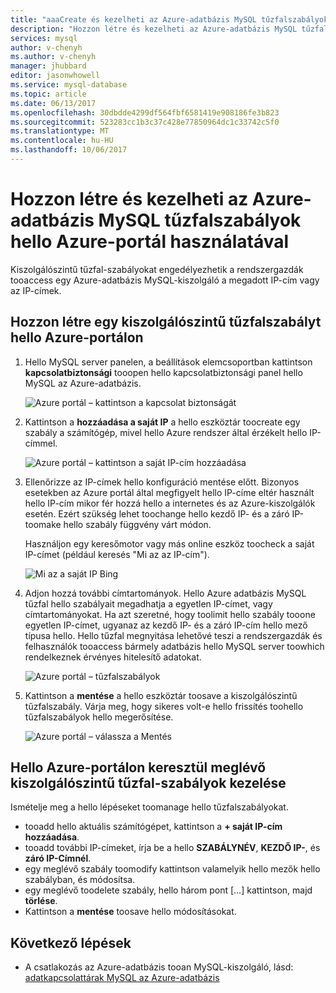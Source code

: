 ```yaml
---
title: "aaaCreate és kezelheti az Azure-adatbázis MySQL tűzfalszabályok hello Azure-portál használatával |} Microsoft Docs"
description: "Hozzon létre és kezelheti az Azure-adatbázis MySQL tűzfalszabályok hello Azure-portál használatával"
services: mysql
author: v-chenyh
ms.author: v-chenyh
manager: jhubbard
editor: jasonwhowell
ms.service: mysql-database
ms.topic: article
ms.date: 06/13/2017
ms.openlocfilehash: 30dbdde4299df564fbf6581419e908186fe3b823
ms.sourcegitcommit: 523283cc1b3c37c428e77850964dc1c33742c5f0
ms.translationtype: MT
ms.contentlocale: hu-HU
ms.lasthandoff: 10/06/2017
---
```

# <a name="create-and-manage-azure-database-for-mysql-firewall-rules-using-hello-azure-portal"></a>Hozzon létre és kezelheti az Azure-adatbázis MySQL tűzfalszabályok hello Azure-portál használatával
Kiszolgálószintű tűzfal-szabályokat engedélyezhetik a rendszergazdák tooaccess egy Azure-adatbázis MySQL-kiszolgáló a megadott IP-cím vagy az IP-címek. 

## <a name="create-a-server-level-firewall-rule-in-hello-azure-portal"></a>Hozzon létre egy kiszolgálószintű tűzfalszabályt hello Azure-portálon

1. Hello MySQL server panelen, a beállítások elemcsoportban kattintson **kapcsolatbiztonsági** tooopen hello kapcsolatbiztonsági panel hello MySQL az Azure-adatbázis.

   ![Azure portál – kattintson a kapcsolat biztonságát](./media/howto-manage-firewall-using-portal/1-connection-security.png)

2. Kattintson a **hozzáadása a saját IP** a hello eszköztár toocreate egy szabály a számítógép, mivel hello Azure rendszer által érzékelt hello IP-címmel.

   ![Azure portál – kattintson a saját IP-cím hozzáadása](./media/howto-manage-firewall-using-portal/2-add-my-ip.png)

3. Ellenőrizze az IP-címek hello konfiguráció mentése előtt. Bizonyos esetekben az Azure portál által megfigyelt hello IP-címe eltér használt hello IP-cím mikor fér hozzá hello a internetes és az Azure-kiszolgálók esetén. Ezért szükség lehet toochange hello kezdő IP- és a záró IP-toomake hello szabály függvény várt módon.

   Használjon egy keresőmotor vagy más online eszköz toocheck a saját IP-címet (például keresés "Mi az az IP-cím").

   ![Mi az a saját IP Bing](./media/howto-manage-firewall-using-portal/3-what-is-my-ip.png)

4. Adjon hozzá további címtartományok. Hello Azure adatbázis MySQL tűzfal hello szabályait megadhatja a egyetlen IP-címet, vagy címtartományokat. Ha azt szeretné, hogy toolimit hello szabály tooone egyetlen IP-címet, ugyanaz az kezdő IP- és a záró IP-cím hello mező típusa hello. Hello tűzfal megnyitása lehetővé teszi a rendszergazdák és felhasználók tooaccess bármely adatbázis hello MySQL server toowhich rendelkeznek érvényes hitelesítő adatokat.

   ![Azure portál – tűzfalszabályok ](./media/howto-manage-firewall-using-portal/5-specify-addresses.png)


5. Kattintson a **mentése** a hello eszköztár toosave a kiszolgálószintű tűzfalszabály. Várja meg, hogy sikeres volt-e hello frissítés toohello tűzfalszabályok hello megerősítése.

   ![Azure portál – válassza a Mentés](./media/howto-manage-firewall-using-portal/4-save-firewall-rule.png)

## <a name="manage-existing-server-level-firewall-rules-through-hello-azure-portal"></a>Hello Azure-portálon keresztül meglévő kiszolgálószintű tűzfal-szabályok kezelése
Ismételje meg a hello lépéseket toomanage hello tűzfalszabályokat.
* tooadd hello aktuális számítógépet, kattintson a **+ saját IP-cím hozzáadása**.
* tooadd további IP-címeket, írja be a hello **SZABÁLYNÉV**, **KEZDŐ IP-**, és **záró IP-Címnél**.
* egy meglévő szabály toomodify kattintson valamelyik hello mezők hello szabályban, és módosítsa.
* egy meglévő toodelete szabály, hello három pont [...] kattintson, majd **törlése**.
* Kattintson a **mentése** toosave hello módosításokat.

## <a name="next-steps"></a>Következő lépések
- A csatlakozás az Azure-adatbázis tooan MySQL-kiszolgáló, lásd: [adatkapcsolattárak MySQL az Azure-adatbázis](./concepts-connection-libraries.md)
